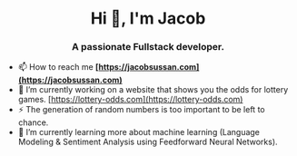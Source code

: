 <h1 align="center">Hi 👋, I'm Jacob</h1>
<h3 align="center">A passionate Fullstack developer.</h3>

- 📫 How to reach me **[https://jacobsussan.com](https://jacobsussan.com)**
- 🔭 I’m currently working on a website that shows you the odds for lottery games. [https://lottery-odds.com](https://lottery-odds.com)
- ⚡ The generation of random numbers is too important to be left to chance.
- 🌱 I’m currently learning more about machine learning (Language Modeling & Sentiment Analysis using Feedforward Neural Networks). 

<!--
**JacobSussan/JacobSussan** is a ✨ _special_ ✨ repository because its `README.md` (this file) appears on your GitHub profile.

Here are some ideas to get you started:

- 🔭 I’m currently working on ...
- 🌱 I’m currently learning ...
- 👯 I’m looking to collaborate on ...
- 🤔 I’m looking for help with ...
- 💬 Ask me about ...
- 📫 How to reach me: ...
- 😄 Pronouns: ...
- ⚡ Fun fact: ...
-->
